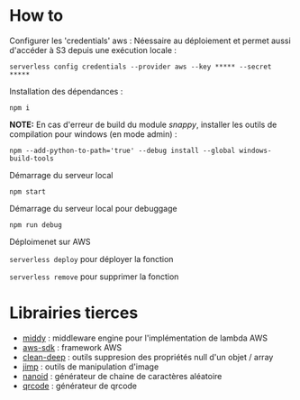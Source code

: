 # How to

Configurer les 'credentials' aws : Néessaire au déploiement et permet aussi d'accéder à S3 depuis une exécution locale :

`serverless config credentials --provider aws --key ***** --secret *****`

Installation des dépendances : 

`npm i`

**NOTE:** En cas d'erreur de build du module *snappy*, installer les outils de compilation pour windows (en mode admin) :

`npm --add-python-to-path='true' --debug install --global windows-build-tools`

Démarrage du serveur local

`npm start`

Démarrage du serveur local pour debuggage

`npm run debug`

Déploimenet sur AWS

`serverless deploy` pour déployer la fonction

`serverless remove` pour supprimer la fonction

# Librairies tierces

- [middy](https://www.npmjs.com/package/middy) : middleware engine pour l'implémentation de lambda AWS
- [aws-sdk](https://www.npmjs.com/package/aws-sdk) : framework AWS
- [clean-deep](https://www.npmjs.com/package/clean-deep) : outils suppresion des propriétés null d'un objet / array
- [jimp](https://www.npmjs.com/package/jimp) : outils de manipulation d'image
- [nanoid](https://www.npmjs.com/package/nanoid) : générateur de chaine de caractères aléatoire 
- [qrcode](https://www.npmjs.com/package/qrcode) : générateur de qrcode


